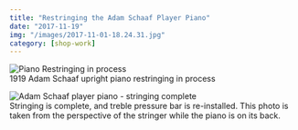 ```yaml
---
title: "Restringing the Adam Schaaf Player Piano"
date: "2017-11-19"
img: "/images/2017-11-01-18.24.31.jpg"
category: [shop-work]
---
```


![Piano Restringing in process](/images/2017-11-01-18.24.31-1024x768.jpg)<BR>1919 Adam Schaaf upright piano restringing in process

![Adam Schaaf player piano - stringing complete](/images/2017-11-05-06.07.41-1024x768.jpg)<BR>Stringing is complete, and treble pressure bar is re-installed. This photo is taken from the perspective of the stringer while the piano is on its back.
